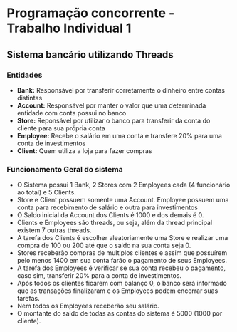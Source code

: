 # Programação concorrente - Trabalho Individual 1

## Sistema bancário utilizando Threads

### Entidades
- **Bank:** Responsável por transferir corretamente o dinheiro entre contas distintas
- **Account:** Responsável por manter o valor que uma determinada entidade com conta possui no banco
- **Store:** Reponsável por utilizar o banco para transferir da conta do cliente para sua própria conta
- **Employee:** Recebe o salário em uma conta e transfere 20% para uma conta de investimentos
- **Client:** Quem utiliza a loja para fazer compras

### Funcionamento Geral do sistema
- O Sistema possui 1 Bank, 2 Stores com 2 Employees cada (4 funcionário ao total) e 5 Clients.
- Store e Client possuem somente uma Account. Employee possuem uma conta para recebimento de salário e outra para investimentos
- O Saldo inicial da Account dos Clients é 1000 e dos demais é 0.
- Clients e Employees são threads, ou seja, além da thread principal existem 7 outras threads.
- A tarefa dos Clients é escolher aleatoriamente uma Store e realizar uma compra de 100 ou 200 até que o saldo na sua conta seja 0.
- Stores receberão compras de multiplos clientes e assim que possuírem pelo menos 1400 em sua conta farão o pagamento de seus Employees.
- A tarefa dos Employees é verificar se sua conta recebeu o pagamento, caso sim, transferir 20% para a conta de investimentos.
- Após todos os clientes ficarem com balanço 0, o banco será informado que as transações finalizaram e os Employees podem encerrar suas tarefas.
- Nem todos os Employees receberão seu salário.
- O montante do saldo de todas as contas do sistema é 5000 (1000 por cliente).
